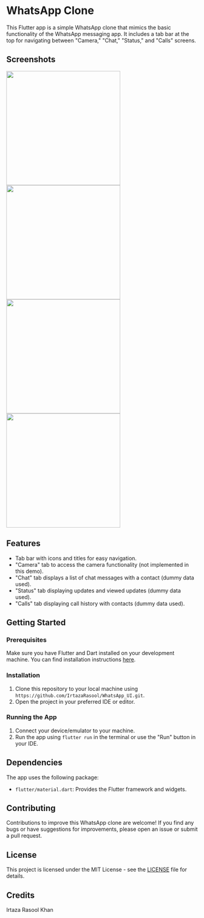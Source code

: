 # WhatsApp Clone

This Flutter app is a simple WhatsApp clone that mimics the basic functionality of the WhatsApp messaging app. It includes a tab bar at the top for navigating between "Camera," "Chat," "Status," and "Calls" screens.

## Screenshots

<img src="https://github.com/IrtazaRasool/WhatsApp_UI/assets/141081749/e130f2b1-9658-4e0d-a40c-fe2fcf152066" width="300">
<img src="https://github.com/IrtazaRasool/WhatsApp_UI/assets/141081749/018084a3-aef2-43a1-bd86-ec51015d5abb" width="300">
<img src="https://github.com/IrtazaRasool/WhatsApp_UI/assets/141081749/fd12f99a-2f77-44d5-818a-edae8c30343f" width="300">
<img src="https://github.com/IrtazaRasool/WhatsApp_UI/assets/141081749/ef25ea60-44af-41c6-8e81-4e3939c978e9" width="300">


## Features

- Tab bar with icons and titles for easy navigation.
- "Camera" tab to access the camera functionality (not implemented in this demo).
- "Chat" tab displays a list of chat messages with a contact (dummy data used).
- "Status" tab displaying updates and viewed updates (dummy data used).
- "Calls" tab displaying call history with contacts (dummy data used).

## Getting Started

### Prerequisites

Make sure you have Flutter and Dart installed on your development machine. You can find installation instructions [here](https://flutter.dev/docs/get-started/install).

### Installation

1. Clone this repository to your local machine using `https://github.com/IrtazaRasool/WhatsApp_UI.git`.
2. Open the project in your preferred IDE or editor.

### Running the App

1. Connect your device/emulator to your machine.
2. Run the app using `flutter run` in the terminal or use the "Run" button in your IDE.

## Dependencies

The app uses the following package:

- `flutter/material.dart`: Provides the Flutter framework and widgets.

## Contributing

Contributions to improve this WhatsApp clone are welcome! If you find any bugs or have suggestions for improvements, please open an issue or submit a pull request.

## License

This project is licensed under the MIT License - see the [LICENSE](LICENSE) file for details.

## Credits

Irtaza Rasool Khan
